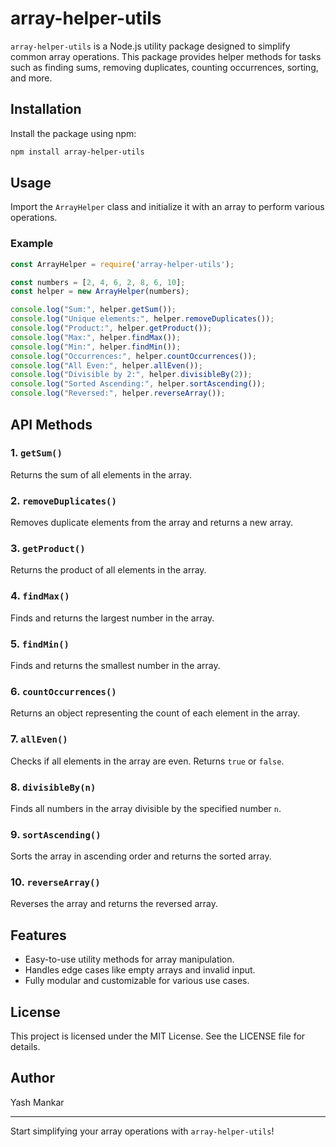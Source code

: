 # array-helper-utils

`array-helper-utils` is a Node.js utility package designed to simplify common array operations. This package provides helper methods for tasks such as finding sums, removing duplicates, counting occurrences, sorting, and more.

## Installation

Install the package using npm:

```bash
npm install array-helper-utils
```

## Usage

Import the `ArrayHelper` class and initialize it with an array to perform various operations.

### Example

```javascript
const ArrayHelper = require('array-helper-utils');

const numbers = [2, 4, 6, 2, 8, 6, 10];
const helper = new ArrayHelper(numbers);

console.log("Sum:", helper.getSum());
console.log("Unique elements:", helper.removeDuplicates());
console.log("Product:", helper.getProduct());
console.log("Max:", helper.findMax());
console.log("Min:", helper.findMin());
console.log("Occurrences:", helper.countOccurrences());
console.log("All Even:", helper.allEven());
console.log("Divisible by 2:", helper.divisibleBy(2));
console.log("Sorted Ascending:", helper.sortAscending());
console.log("Reversed:", helper.reverseArray());
```

## API Methods

### 1. `getSum()`
Returns the sum of all elements in the array.

### 2. `removeDuplicates()`
Removes duplicate elements from the array and returns a new array.

### 3. `getProduct()`
Returns the product of all elements in the array.

### 4. `findMax()`
Finds and returns the largest number in the array.

### 5. `findMin()`
Finds and returns the smallest number in the array.

### 6. `countOccurrences()`
Returns an object representing the count of each element in the array.

### 7. `allEven()`
Checks if all elements in the array are even. Returns `true` or `false`.

### 8. `divisibleBy(n)`
Finds all numbers in the array divisible by the specified number `n`.

### 9. `sortAscending()`
Sorts the array in ascending order and returns the sorted array.

### 10. `reverseArray()`
Reverses the array and returns the reversed array.

## Features
- Easy-to-use utility methods for array manipulation.
- Handles edge cases like empty arrays and invalid input.
- Fully modular and customizable for various use cases.

## License

This project is licensed under the MIT License. See the LICENSE file for details.

## Author

Yash Mankar

---

Start simplifying your array operations with `array-helper-utils`!
